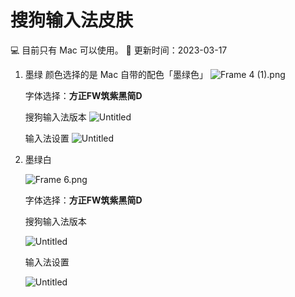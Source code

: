 
# 搜狗输入法皮肤
💻 目前只有 Mac 可以使用。
🚀 更新时间：2023-03-17

1. 墨绿
    颜色选择的是 Mac 自带的配色「墨绿色」
    ![Frame 4 (1).png]([%E6%90%9C%E7%8B%97%E8%BE%93%E5%85%A5%E6%B3%95%E7%9A%AE%E8%82%A4%204a98c465e2024aac8c697a548b5a30c3/Frame_4_(1).png](https://github.com/yizhimuzhuozi/--Sogou-Input-Skin/blob/main/img/1.png))
    
    字体选择：**方正FW筑紫黑简D**
    
    搜狗输入法版本
    ![Untitled](%E6%90%9C%E7%8B%97%E8%BE%93%E5%85%A5%E6%B3%95%E7%9A%AE%E8%82%A4%204a98c465e2024aac8c697a548b5a30c3/Untitled.png)
    
    输入法设置
    ![Untitled](%E6%90%9C%E7%8B%97%E8%BE%93%E5%85%A5%E6%B3%95%E7%9A%AE%E8%82%A4%204a98c465e2024aac8c697a548b5a30c3/Untitled%201.png)
    
2. 墨绿白
    
    ![Frame 6.png]([%E6%90%9C%E7%8B%97%E8%BE%93%E5%85%A5%E6%B3%95%E7%9A%AE%E8%82%A4%204a98c465e2024aac8c697a548b5a30c3/Frame_6.png](https://github.com/yizhimuzhuozi/--Sogou-Input-Skin/blob/main/img/2.png))
    
    字体选择：**方正FW筑紫黑简D**
    
    搜狗输入法版本
    
    ![Untitled](%E6%90%9C%E7%8B%97%E8%BE%93%E5%85%A5%E6%B3%95%E7%9A%AE%E8%82%A4%204a98c465e2024aac8c697a548b5a30c3/Untitled.png)
    
    输入法设置
    
    ![Untitled](%E6%90%9C%E7%8B%97%E8%BE%93%E5%85%A5%E6%B3%95%E7%9A%AE%E8%82%A4%204a98c465e2024aac8c697a548b5a30c3/Untitled%201.png)
